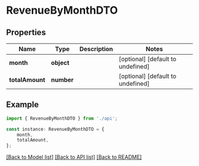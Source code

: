 # RevenueByMonthDTO


## Properties

Name | Type | Description | Notes
------------ | ------------- | ------------- | -------------
**month** | **object** |  | [optional] [default to undefined]
**totalAmount** | **number** |  | [optional] [default to undefined]

## Example

```typescript
import { RevenueByMonthDTO } from './api';

const instance: RevenueByMonthDTO = {
    month,
    totalAmount,
};
```

[[Back to Model list]](../README.md#documentation-for-models) [[Back to API list]](../README.md#documentation-for-api-endpoints) [[Back to README]](../README.md)
